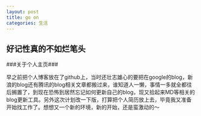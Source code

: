 ```yaml
---
layout: post
title: go on
categories: 生活
---
```

## 好记性真的不如烂笔头 ##

###关于个人主页### 

   早之前把个人博客放在了github上，当时还壮志雄心的要把在google的blog，新浪的blog还有腾讯的blog相关文章都搬过来，谁知道人一懒，事情一多就全都往后搁置了，到现在恐怖到居然忘记如何更新自己的blog，现又拾起来MD等相关的blog更新工具。另外这次计划改一下版，打算把个人简历放上去，毕竟我又准备开始找工作了。想想又一个新的环境，新的开始，还是蛮激动的～